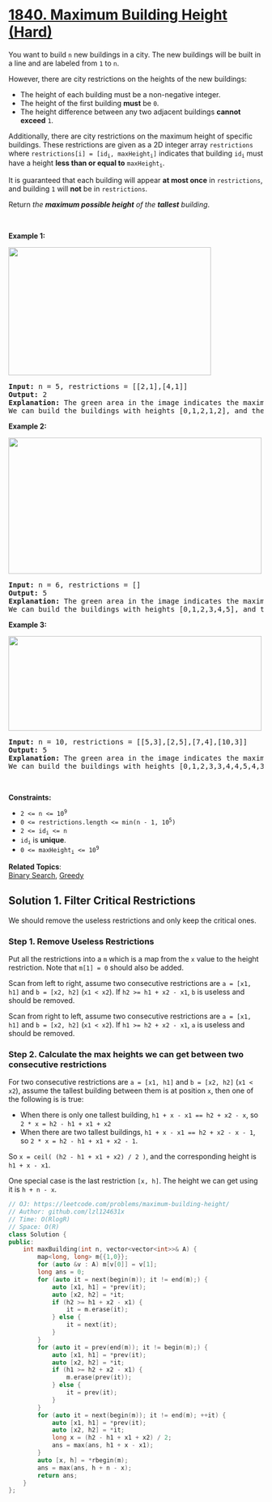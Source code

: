 # [1840. Maximum Building Height (Hard)](https://leetcode.com/problems/maximum-building-height/)

<p>You want to build <code>n</code> new buildings in a city. The new buildings will be built in a line and are labeled from <code>1</code> to <code>n</code>.</p>

<p>However, there are city restrictions on the heights of the new buildings:</p>

<ul>
	<li>The height of each building must be a non-negative integer.</li>
	<li>The height of the first building <strong>must</strong> be <code>0</code>.</li>
	<li>The height difference between any two adjacent buildings <strong>cannot exceed</strong> <code>1</code>.</li>
</ul>

<p>Additionally, there are city restrictions on the maximum height of specific buildings. These restrictions are given as a 2D integer array <code>restrictions</code> where <code>restrictions[i] = [id<sub>i</sub>, maxHeight<sub>i</sub>]</code> indicates that building <code>id<sub>i</sub></code> must have a height <strong>less than or equal to</strong> <code>maxHeight<sub>i</sub></code>.</p>

<p>It is guaranteed that each building will appear <strong>at most once</strong> in <code>restrictions</code>, and building <code>1</code> will <strong>not</strong> be in <code>restrictions</code>.</p>

<p>Return <em>the <strong>maximum possible height</strong> of the <strong>tallest</strong> building</em>.</p>

<p>&nbsp;</p>
<p><strong>Example 1:</strong></p>
<img alt="" src="https://assets.leetcode.com/uploads/2021/04/08/ic236-q4-ex1-1.png" style="width: 400px; height: 253px;">
<pre><strong>Input:</strong> n = 5, restrictions = [[2,1],[4,1]]
<strong>Output:</strong> 2
<strong>Explanation:</strong> The green area in the image indicates the maximum allowed height for each building.
We can build the buildings with heights [0,1,2,1,2], and the tallest building has a height of 2.</pre>

<p><strong>Example 2:</strong></p>
<img alt="" src="https://assets.leetcode.com/uploads/2021/04/08/ic236-q4-ex2.png" style="width: 500px; height: 269px;">
<pre><strong>Input:</strong> n = 6, restrictions = []
<strong>Output:</strong> 5
<strong>Explanation:</strong> The green area in the image indicates the maximum allowed height for each building.
We can build the buildings with heights [0,1,2,3,4,5], and the tallest building has a height of 5.
</pre>

<p><strong>Example 3:</strong></p>
<img alt="" src="https://assets.leetcode.com/uploads/2021/04/08/ic236-q4-ex3.png" style="width: 500px; height: 187px;">
<pre><strong>Input:</strong> n = 10, restrictions = [[5,3],[2,5],[7,4],[10,3]]
<strong>Output:</strong> 5
<strong>Explanation:</strong> The green area in the image indicates the maximum allowed height for each building.
We can build the buildings with heights [0,1,2,3,3,4,4,5,4,3], and the tallest building has a height of 5.
</pre>

<p>&nbsp;</p>
<p><strong>Constraints:</strong></p>

<ul>
	<li><code>2 &lt;= n &lt;= 10<sup>9</sup></code></li>
	<li><code>0 &lt;= restrictions.length &lt;= min(n - 1, 10<sup>5</sup>)</code></li>
	<li><code>2 &lt;= id<sub>i</sub> &lt;= n</code></li>
	<li><code>id<sub>i</sub></code>&nbsp;is <strong>unique</strong>.</li>
	<li><code>0 &lt;= maxHeight<sub>i</sub> &lt;= 10<sup>9</sup></code></li>
</ul>


**Related Topics**:  
[Binary Search](https://leetcode.com/tag/binary-search/), [Greedy](https://leetcode.com/tag/greedy/)

## Solution 1. Filter Critical Restrictions

We should remove the useless restrictions and only keep the critical ones.

### Step 1. Remove Useless Restrictions

Put all the restrictions into a `m` which is a map from the `x` value to the height restriction. Note that `m[1] = 0` should also be added.

Scan from left to right, assume two consecutive restrictions are `a = [x1, h1]` and `b = [x2, h2]` (`x1 < x2`). If `h2 >= h1 + x2 - x1`, `b` is useless and should be removed.

Scan from right to left, assume two consecutive restrictions are `a = [x1, h1]` and `b = [x2, h2]` (`x1 < x2`). If `h1 >= h2 + x2 - x1`, `a` is useless and should be removed.

### Step 2. Calculate the max heights we can get between two consecutive restrictions

For two consecutive restrictions are `a = [x1, h1]` and `b = [x2, h2]` (`x1 < x2`), assume the tallest building between them is at position `x`, then one of the following is is true:

* When there is only one tallest building, `h1 + x - x1 == h2 + x2 - x`, so `2 * x = h2 - h1 + x1 + x2`
* When there are two tallest buildings, `h1 + x - x1 == h2 + x2 - x - 1`, so `2 * x = h2 - h1 + x1 + x2 - 1`.

So `x = ceil( (h2 - h1 + x1 + x2) / 2 )`, and the corresponding height is `h1 + x - x1`.

One special case is the last restriction `[x, h]`. The height we can get using it is `h + n - x`.

```cpp
// OJ: https://leetcode.com/problems/maximum-building-height/
// Author: github.com/lzl124631x
// Time: O(RlogR)
// Space: O(R)
class Solution {
public:
    int maxBuilding(int n, vector<vector<int>>& A) {
        map<long, long> m{{1,0}};
        for (auto &v : A) m[v[0]] = v[1];
        long ans = 0;
        for (auto it = next(begin(m)); it != end(m);) {
            auto [x1, h1] = *prev(it);
            auto [x2, h2] = *it;
            if (h2 >= h1 + x2 - x1) {
                it = m.erase(it);
            } else {
                it = next(it);
            }
        }
        for (auto it = prev(end(m)); it != begin(m);) {
            auto [x1, h1] = *prev(it);
            auto [x2, h2] = *it;
            if (h1 >= h2 + x2 - x1) {
                m.erase(prev(it));
            } else {
                it = prev(it);
            }
        }
        for (auto it = next(begin(m)); it != end(m); ++it) {
            auto [x1, h1] = *prev(it);
            auto [x2, h2] = *it;
            long x = (h2 - h1 + x1 + x2) / 2;
            ans = max(ans, h1 + x - x1);
        }
        auto [x, h] = *rbegin(m);
        ans = max(ans, h + n - x);
        return ans;
    }
};
```